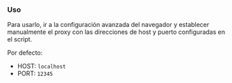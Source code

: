 ### Uso
Para usarlo, ir a la configuración avanzada del navegador y establecer manualmente el proxy con las direcciones de host y puerto configuradas en el script.

Por defecto:
- HOST: `localhost`
- PORT: `12345`